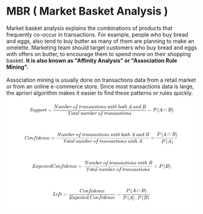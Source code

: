 # MBR ( Market Basket Analysis )
Market basket analysis explains the combinations of products that frequently co-occur in transactions. For example, people who buy bread and eggs, also tend to buy butter as many of them are planning to make an omelette. Marketing team should target customers who buy bread and eggs with offers on butter, to encourage them to spend more on their shopping basket.
<b>It is also known as "Affinity Analysis" or "Association Rule Mining".</b>
</br></br>
Association mining is usually done on transactions data from a retail market or from an online e-commerce store. Since most transactions data is large, the apriori algorithm makes it easier to find these patterns or rules quickly.
![mbarule](https://github.com/shingareshubham/MBR/blob/master/mbarule.png)
